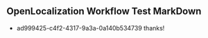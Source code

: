 ## OpenLocalization Workflow Test MarkDown
* ad999425-c4f2-4317-9a3a-0a140b534739 thanks!

<!--HONumber=Jul16_HO5-->


